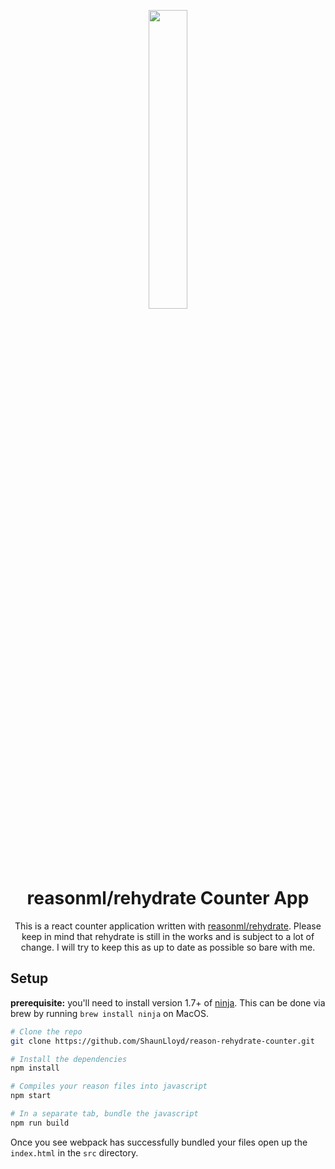 <p align="center">
  <img src="http://i.imgur.com/49C0QB7.png" width="35%"/>
</p>
<h1 align="center">
  reasonml/rehydrate Counter App
</h1>

<p align="center">
This is a react counter application written with <a href="https://github.com/reasonml/rehydrate">reasonml/rehydrate</a>.
Please keep in mind that rehydrate is still in the works and is subject to a lot of change. I will try to keep this as up to date as possible so bare with me.
</p>

## Setup

**prerequisite:** you'll need to install version 1.7+ of [ninja](https://ninja-build.org/).
This can be done via brew by running `brew install ninja` on MacOS.

```sh
# Clone the repo
git clone https://github.com/ShaunLloyd/reason-rehydrate-counter.git

# Install the dependencies
npm install

# Compiles your reason files into javascript
npm start

# In a separate tab, bundle the javascript
npm run build
```

Once you see webpack has successfully bundled your files open up the `index.html` in the `src` directory.
